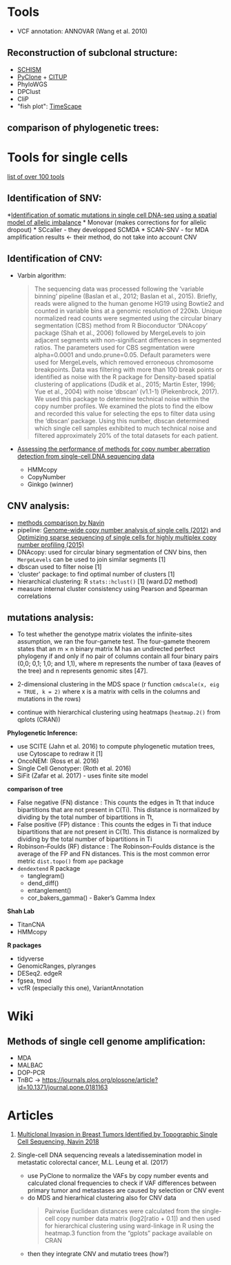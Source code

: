 # Tools

* VCF annotation: ANNOVAR (Wang et al. 2010)

## Reconstruction of subclonal structure:

* [SCHISM](https://journals.plos.org/ploscompbiol/article?id=10.1371/journal.pcbi.1004416)
* [PyClone](https://bitbucket.org/aroth85/pyclone/wiki/Home) + [CITUP](https://github.com/amcpherson/citup)
* PhyloWGS
* DPClust
* CliP
* "fish plot": [TimeScape](http://bioconductor.org/packages/release/bioc/html/timescape.html)

## comparison of phylogenetic trees:


# Tools for single cells

[list of over 100 tools](https://github.com/seandavi/awesome-single-cell)

## Identification of SNV:

*[Identification of somatic mutations in single cell DNA-seq using a spatial model of allelic imbalance](https://www.ncbi.nlm.nih.gov/pmc/articles/PMC6715686/)
	* Monovar (makes corrections for for allelic dropout)
	* SCcaller - they developped SCMDA
	* SCAN-SNV - for MDA amplification results <- their method, do not take into account CNV

## Identification of CNV:

* Varbin algorithm:

	> The sequencing data was processed following the ‘variable binning’ pipeline (Baslan et al., 2012; Baslan et al., 2015). Briefly, reads were aligned to the human genome HG19 using Bowtie2 and counted in variable bins at a genomic resolution of 220kb. Unique normalized read counts were segmented using the circular binary segmentation (CBS) method from R Bioconductor ‘DNAcopy’ package (Shah et al., 2006) followed by MergeLevels to join adjacent segments with non-significant differences in segmented ratios. The parameters used for CBS segmentation were alpha=0.0001 and undo.prune=0.05. Default parameters were used for MergeLevels, which removed erroneous chromosome breakpoints. Data was filtering with more than 100 break points or identified as noise with the R package for Density-based spatial clustering of applications (Dudik et al., 2015; Martin Ester, 1996; Yue et al., 2004) with noise ‘dbscan’ (v1.1-1) (Piekenbrock, 2017). We used this package to determine technical noise within the copy number profiles. We examined the plots to find the elbow and recorded this value for selecting the eps to filter data using the ‘dbscan’ package. Using this number, dbscan determined which single cell samples exhibited to much technical noise and filtered approximately 20% of the total datasets for each patient.

* [Assessing the performance of methods for copy number aberration detection from single-cell DNA sequencing data](https://www.ncbi.nlm.nih.gov/pmc/articles/PMC7377518/)
	* HMMcopy
	* CopyNumber
	* Ginkgo (winner)

## CNV analysis:

* [methods comparison by Navin](https://www.ncbi.nlm.nih.gov/pmc/articles/PMC7377518/)
* pipeline: [Genome-wide copy number analysis of single cells (2012)](https://www.nature.com/articles/nprot.2012.039) and
[Optimizing sparse sequencing of single cells for highly multiplex copy number profiling (2015)](https://genome.cshlp.org/content/25/5/714)
* DNAcopy: used for circular binary segmentation of CNV bins, then `MergeLevels` can be used to join similar segments [1]
* dbscan used to filter noise [1]
* 'cluster' package: to find optimal number of clusters [1]
* hierarchical clustering: R `stats::hclust()` [1] (ward.D2 method)
* measure internal cluster consistency using Pearson and Spearman correlations

## mutations analysis:

* To test whether the genotype matrix violates the infinite-sites assumption, we ran the four-gamete test. The four-gamete theorem states that an m × n binary matrix M has 
an undirected perfect phylogeny if and only if no pair of columns contain all four binary pairs (0,0; 0,1; 1,0; and 1,1), where m represents the number of taxa (leaves of the tree) 
and n represents genomic sites [47].

* 2-dimensional clustering in the MDS space (r function `cmdscale(x, eig = TRUE, k = 2)` where x is a matrix with cells in the columns and mutations in the rows)
* continue with hierarchical clustering using heatmaps (`heatmap.2()` from qplots (CRAN))

**Phylogenetic Inference:**
* use SCITE (Jahn et al. 2016) to compute phylogenetic mutation trees, use Cytoscape to redraw it [1]
* OncoNEM: (Ross et al. 2016)
* Single Cell Genotyper: (Roth et al. 2016)
* SiFit (Zafar et al. 2017) - uses finite site model

**comparison of tree**
* False negative (FN) distance : This counts the edges in Tt that induce bipartitions that are not present in C(Ti). This distance is normalized by dividing by the total number of bipartitions in Tt,
* False positive (FP) distance : This counts the edges in Ti that induce bipartitions that are not present in C(Tt). This distance is normalized by dividing by the total number of bipartitions in Ti
* Robinson–Foulds (RF) distance : The Robinson–Foulds distance is the average of the FP and FN distances. This is the most common error metric `dist.topo()` from `ape` package
* `dendextend` R package
	* tanglegram()
	* dend_diff()
	* entanglement()
	* cor_bakers_gamma() - Baker’s Gamma Index

**Shah Lab**

* TitanCNA
* HMMcopy


**R packages**

* tidyverse
* GenomicRanges, plyranges
* DESeq2. edgeR
* fgsea, tmod
* vcfR (especially this one), VariantAnnotation

# Wiki

## Methods of single cell genome amplification:

* MDA
* MALBAC
* DOP-PCR
* TnBC
-> https://journals.plos.org/plosone/article?id=10.1371/journal.pone.0181163

# Articles

1. [Multiclonal Invasion in Breast Tumors Identified by Topographic Single Cell Sequencing, Navin 2018](https://www.sciencedirect.com/science/article/pii/S0092867417314496)

2. Single-cell DNA sequencing reveals a latedissemination model in metastatic colorectal cancer, M.L. Leung et al. (2017)

	* use PyClone to normalize the VAFs by copy number events and calculated clonal frequencies to check if VAF differences between 
	primary tumor and metastases are caused by selection or CNV event
	* do MDS and hierarhical clustering also for CNV data
		>Pairwise Euclidean distances were calculated from the single-cell
		>copy number data matrix (log2[ratio + 0.1]) and then used for hierarchical
		>clustering using ward-linkage in R using the heatmap.3
		>function from the “gplots” package available on CRAN
	* then they integrate CNV and mutatio trees (how?)

